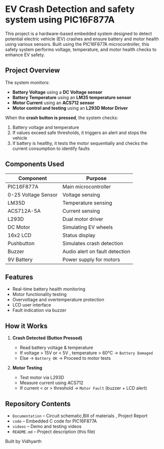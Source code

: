 # EV Crash Detection and safety system using PIC16F877A

This project is a hardware-based embedded system designed to detect potential electric vehicle (EV) crashes and ensure battery and motor health using various sensors. Built using the PIC16F877A microcontroller, this safety system performs voltage, temperature, and motor health checks to enhance EV safety.

## Project Overview

The system monitors:

- **Battery Voltage** using a **DC Voltage sensor**
- **Battery Temperature** using an **LM35 temperature sensor**
- **Motor Current** using an **ACS712 sensor**
- **Motor control and testing** using an **L293D Motor Driver**

When the **crash button is pressed**, the system checks:

1. Battery voltage and temperature
2. If values exceed safe thresholds, it triggers an alert and stops the vehicle
3. If battery is healthy, it tests the motor sequentially and checks the current consumption to identify faults

## Components Used

| Component           | Purpose                        |
| ------------------- | ------------------------------ |
| PIC16F877A          | Main microcontroller           |
| 0-25 Voltage Sensor | Voltage sensing                |
| LM35D               | Temperature sensing            |
| ACS712A-5A          | Current sensing                |
| L293D               | Dual motor driver              |
| DC Motor            | Simulating EV wheels           |
| 16x2 LCD            | Status display                 |
| Pushbutton          | Simulates crash detection      |
| Buzzer              | Audio alert on fault detection |
| 9V Battery          | Power supply for motors        |

## Features

- Real-time battery health monitoring
- Motor functionality testing
- Overvoltage and overtemperature protection
- LCD user interface
- Fault indication via buzzer

## How it Works

1. **Crash Detected (Button Pressed)**

   - Read battery voltage & temperature
   - If voltage > 15V or < 5V , temperature > 60°C → `Battery Damaged`
   - Else → `Battery OK` → Proceed to motor tests

2. **Motor Testing**

   - Test motor via L293D
   - Measure current using ACS712
   - If current < or > threshold → `Motor Fault` (buzzer + LCD alert)

## Repository Contents

- `Documentation` – Circuit schematic,Bill of materials , Project Report
- `code` – Embedded C code for PIC16F877A
- `videos` – Demo and testing videos
- `README.md` – Project description (this file)

Built by Vidhyarth

